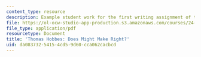 ```yaml
---
content_type: resource
description: Example student work for the first writing assignment of the course.
file: https://ol-ocw-studio-app-production.s3.amazonaws.com/courses/24-201-topics-in-the-history-of-philosophy-justice-political-economy-spring-2016/da08373254154cd59d60cca062cacbcd_MIT24_201S16_Paper1.pdf
file_type: application/pdf
resourcetype: Document
title: 'Thomas Hobbes: Does Might Make Right?'
uid: da083732-5415-4cd5-9d60-cca062cacbcd
---
```

